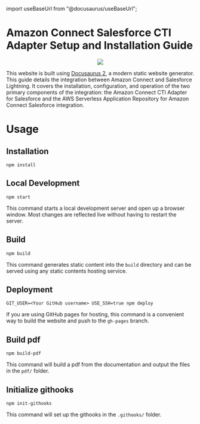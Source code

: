 import useBaseUrl from "@docusaurus/useBaseUrl";

# Amazon Connect Salesforce CTI Adapter Setup and Installation Guide

<p align="center">
  <img src={useBaseUrl('/static/img/lightning/image1.png')} />
</p>

This website is built using [Docusaurus 2](https://v2.docusaurus.io/), a modern static website generator. This guide details the integration between Amazon Connect and Salesforce Lightning. It covers the installation, configuration, and operation of the two primary components of the integration: the Amazon Connect CTI Adapter for Salesforce and the AWS Serverless Application Repository for Amazon Connect Salesforce integration.

# Usage

## Installation

```console
npm install
```

## Local Development

```console
npm start
```

This command starts a local development server and open up a browser window. Most changes are reflected live without having to restart the server.

## Build

```console
npm build
```

This command generates static content into the `build` directory and can be served using any static contents hosting service.

## Deployment

```console
GIT_USER=<Your GitHub username> USE_SSH=true npm deploy
```

If you are using GitHub pages for hosting, this command is a convenient way to build the website and push to the `gh-pages` branch.

## Build pdf

```console
npm build-pdf
```

This command will build a pdf from the documentation and output the files in the `pdf/` folder.

## Initialize githooks

```console
npm init-githooks
```

This command will set up the githooks in the `.githooks/` folder.

